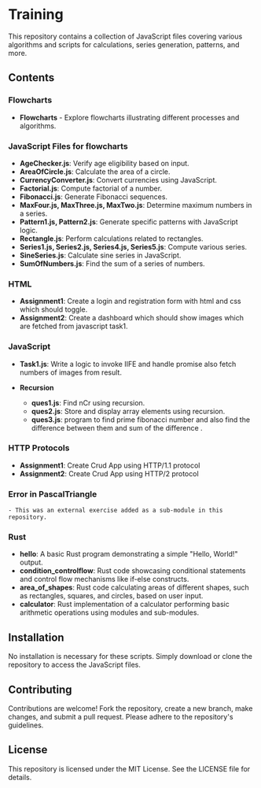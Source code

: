# Training

This repository contains a collection of JavaScript files covering various algorithms and scripts for calculations, series generation, patterns, and more.

## Contents

### Flowcharts

- **Flowcharts** - Explore flowcharts illustrating different processes and algorithms.

### JavaScript Files for flowcharts

- **AgeChecker.js**: Verify age eligibility based on input.
- **AreaOfCircle.js**: Calculate the area of a circle.
- **CurrencyConverter.js**: Convert currencies using JavaScript.
- **Factorial.js**: Compute factorial of a number.
- **Fibonacci.js**: Generate Fibonacci sequences.
- **MaxFour.js, MaxThree.js, MaxTwo.js**: Determine maximum numbers in a series.
- **Pattern1.js, Pattern2.js**: Generate specific patterns with JavaScript logic.
- **Rectangle.js**: Perform calculations related to rectangles.
- **Series1.js, Series2.js, Series4.js, Series5.js**: Compute various series.
- **SineSeries.js**: Calculate sine series in JavaScript.
- **SumOfNumbers.js**: Find the sum of a series of numbers.

### HTML

- **Assignment1**: Create a login and registration form with html and css which should toggle.
- **Assignment2**: Create a dashboard which should show images which are fetched from javascript task1.

### JavaScript

- **Task1.js**: Write a logic to invoke IIFE and handle promise also fetch numbers of images from result.

- **Recursion**
  - **ques1.js**: Find nCr using recursion.
  - **ques2.js**: Store and display array elements using recursion.
  - **ques3.js**: program to find prime fibonacci number and also find the difference between them and sum of the difference .

### HTTP Protocols

- **Assignment1**: Create Crud App using HTTP/1.1 protocol
- **Assignment2**: Create Crud App using HTTP/2 protocol

### Error in PascalTriangle

    - This was an external exercise added as a sub-module in this repository.

### Rust

- **hello**: A basic Rust program demonstrating a simple "Hello, World!" output.
- **condition_controlflow**: Rust code showcasing conditional statements and control flow mechanisms like if-else constructs.
- **area_of_shapes**: Rust code calculating areas of different shapes, such as rectangles, squares, and circles, based on user input.
- **calculator**: Rust implementation of a calculator performing basic arithmetic operations using modules and sub-modules.

## Installation

No installation is necessary for these scripts. Simply download or clone the repository to access the JavaScript files.

## Contributing

Contributions are welcome! Fork the repository, create a new branch, make changes, and submit a pull request. Please adhere to the repository's guidelines.

## License

This repository is licensed under the MIT License. See the LICENSE file for details.
